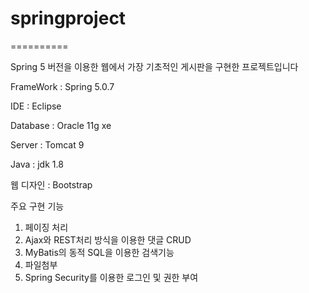 # springproject
==========

Spring 5 버전을 이용한 웹에서 가장 기초적인 게시판을 구현한 프로젝트입니다

FrameWork : Spring 5.0.7

IDE : Eclipse

Database : Oracle 11g xe

Server : Tomcat 9

Java : jdk 1.8

웹 디자인 : Bootstrap

주요 구현 기능

1. 페이징 처리
2. Ajax와 REST처리 방식을 이용한 댓글 CRUD
3. MyBatis의 동적 SQL을 이용한 검색기능
4. 파일첨부
5. Spring Security를 이용한 로그인 및 권한 부여
